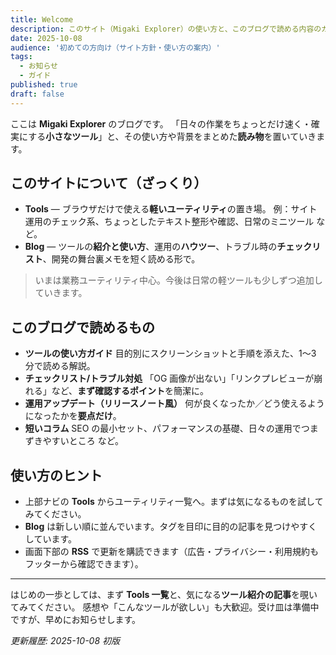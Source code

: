 ```yaml
---
title: Welcome
description: このサイト（Migaki Explorer）の使い方と、このブログで読める内容のガイド。
date: 2025-10-08
audience: '初めての方向け（サイト方針・使い方の案内）'
tags:
  - お知らせ
  - ガイド
published: true
draft: false
---
```


ここは **Migaki Explorer** のブログです。
「日々の作業をちょっとだけ速く・確実にする**小さなツール**」と、その使い方や背景をまとめた**読み物**を置いていきます。

## このサイトについて（ざっくり）

- **Tools** — ブラウザだけで使える**軽いユーティリティ**の置き場。
  例：サイト運用のチェック系、ちょっとしたテキスト整形や確認、日常のミニツール など。
- **Blog** — ツールの**紹介と使い方**、運用の**ハウツー**、トラブル時の**チェックリスト**、開発の舞台裏メモを短く読める形で。

> いまは業務ユーティリティ中心。今後は日常の軽ツールも少しずつ追加していきます。

## このブログで読めるもの

- **ツールの使い方ガイド**
  目的別にスクリーンショットと手順を添えた、1〜3 分で読める解説。
- **チェックリスト/トラブル対処**
  「OG 画像が出ない」「リンクプレビューが崩れる」など、**まず確認するポイント**を簡潔に。
- **運用アップデート（リリースノート風）**
  何が良くなったか／どう使えるようになったかを**要点だけ**。
- **短いコラム**
  SEO の最小セット、パフォーマンスの基礎、日々の運用でつまずきやすいところ など。

## 使い方のヒント

- 上部ナビの **Tools** からユーティリティ一覧へ。まずは気になるものを試してみてください。
- **Blog** は新しい順に並んでいます。タグを目印に目的の記事を見つけやすくしています。
- 画面下部の **RSS** で更新を購読できます（広告・プライバシー・利用規約もフッターから確認できます）。

---

はじめの一歩としては、まず **Tools 一覧**と、気になる**ツール紹介の記事**を覗いてみてください。
感想や「こんなツールが欲しい」も大歓迎。受け皿は準備中ですが、早めにお知らせします。

_更新履歴: 2025-10-08 初版_

